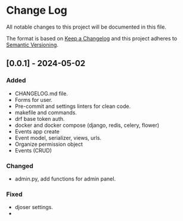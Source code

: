 # Change Log

All notable changes to this project will be documented in this file.

The format is based on [Keep a Changelog](http://keepachangelog.com/)
and this project adheres to [Semantic Versioning](http://semver.org/).

## [0.0.1] - 2024-05-02

### Added

- CHANGELOG.md file.
- Forms for user.
- Pre-commit and settings linters for clean code.
- makefile and commands.
- drf base token auth.
- docker and docker compose (django, redis, celery, flower)
- Events app create
- Event model, serializer, views, urls.
- Organize permission object
- Events (CRUD)

### Changed

- admin.py, add functions for admin panel.

### Fixed

- djoser settings.
-
